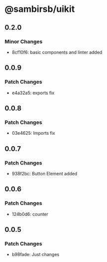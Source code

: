 # @sambirsb/uikit

## 0.2.0

### Minor Changes

- 8cf10f6: basic components and linter added

## 0.0.9

### Patch Changes

- e4a32a5: exports fix

## 0.0.8

### Patch Changes

- 03e4625: Imports fix

## 0.0.7

### Patch Changes

- 938f2bc: Button Element added

## 0.0.6

### Patch Changes

- 124b0d6: counter

## 0.0.5

### Patch Changes

- b98fade: Just changes
